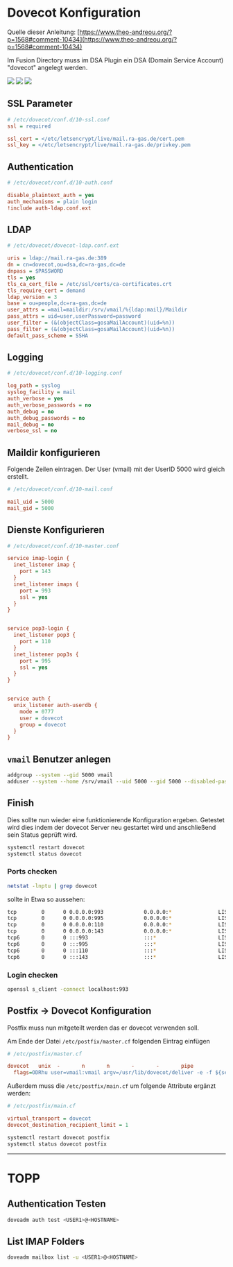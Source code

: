 # Dovecot Konfiguration

Quelle dieser Anleitung: [https://www.theo-andreou.org/?p=1568#comment-10434](https://www.theo-andreou.org/?p=1568#comment-10434)

Im Fusion Directory muss im DSA Plugin ein DSA (Domain Service Account) "dovecot" angelegt werden.

[![](./images/fd-dsa-dovecot-01.png)](./images/fd-dsa-dovecot-01.png)
[![](./images/fd-dsa-dovecot-02.png)](./images/fd-dsa-dovecot-02.png)
[![](./images/fd-dsa-dovecot-03.png)](./images/fd-dsa-dovecot-03.png)

## SSL Parameter

```ini
# /etc/dovecot/conf.d/10-ssl.conf 
ssl = required

ssl_cert = </etc/letsencrypt/live/mail.ra-gas.de/cert.pem
ssl_key = </etc/letsencrypt/live/mail.ra-gas.de/privkey.pem
```

## Authentication 

```ini
# /etc/dovecot/conf.d/10-auth.conf

disable_plaintext_auth = yes
auth_mechanisms = plain login
!include auth-ldap.conf.ext
```

## LDAP

```ini
# /etc/dovecot/dovecot-ldap.conf.ext

uris = ldap://mail.ra-gas.de:389
dn = cn=dovecot,ou=dsa,dc=ra-gas,dc=de
dnpass = $PASSWORD
tls = yes
tls_ca_cert_file = /etc/ssl/certs/ca-certificates.crt
tls_require_cert = demand
ldap_version = 3
base = ou=people,dc=ra-gas,dc=de
user_attrs = =mail=maildir:/srv/vmail/%{ldap:mail}/Maildir
pass_attrs = uid=user,userPassword=password
user_filter = (&(objectClass=gosaMailAccount)(uid=%n))
pass_filter = (&(objectClass=gosaMailAccount)(uid=%n))
default_pass_scheme = SSHA
```

## Logging

```ini
# /etc/dovecot/conf.d/10-logging.conf

log_path = syslog
syslog_facility = mail
auth_verbose = yes
auth_verbose_passwords = no
auth_debug = no
auth_debug_passwords = no
mail_debug = no
verbose_ssl = no
```

## Maildir konfigurieren

Folgende Zeilen eintragen. Der User (vmail) mit der UserID 5000 wird gleich erstellt.

```ini
# /etc/dovecot/conf.d/10-mail.conf

mail_uid = 5000
mail_gid = 5000
```

## Dienste Konfigurieren

```ini
# /etc/dovecot/conf.d/10-master.conf

service imap-login {
  inet_listener imap {
    port = 143
  }
  inet_listener imaps {
    port = 993
    ssl = yes
  }
}


service pop3-login {
  inet_listener pop3 {
    port = 110
  }
  inet_listener pop3s {
    port = 995
    ssl = yes
  }
}


service auth {
  unix_listener auth-userdb {
    mode = 0777
    user = dovecot
    group = dovecot
  }
}
```

## `vmail` Benutzer anlegen

```bash
addgroup --system --gid 5000 vmail
adduser --system --home /srv/vmail --uid 5000 --gid 5000 --disabled-password --disabled-login vmail
```

## Finish

Dies sollte nun wieder eine funktionierende Konfiguration ergeben. Getestet wird dies indem der dovecot Server neu gestartet wird und anschließend sein Status geprüft wird.

```bash
systemctl restart dovecot
systemctl status dovecot
```


### Ports checken

```bash
netstat -lnptu | grep dovecot
```

sollte in Etwa so aussehen:

```bash
tcp        0      0 0.0.0.0:993             0.0.0.0:*               LISTEN      32439/dovecot   
tcp        0      0 0.0.0.0:995             0.0.0.0:*               LISTEN      32439/dovecot   
tcp        0      0 0.0.0.0:110             0.0.0.0:*               LISTEN      32439/dovecot   
tcp        0      0 0.0.0.0:143             0.0.0.0:*               LISTEN      32439/dovecot   
tcp6       0      0 :::993                  :::*                    LISTEN      32439/dovecot   
tcp6       0      0 :::995                  :::*                    LISTEN      32439/dovecot   
tcp6       0      0 :::110                  :::*                    LISTEN      32439/dovecot   
tcp6       0      0 :::143                  :::*                    LISTEN      32439/dovecot 
```

### Login checken

```bash
openssl s_client -connect localhost:993
```

## Postfix -> Dovecot Konfiguration

Postfix muss nun mitgeteilt werden das er dovecot verwenden soll.

Am Ende der Datei `/etc/postfix/master.cf` folgenden Eintrag einfügen

```ini
# /etc/postfix/master.cf

dovecot   unix  -       n       n       -       -       pipe
  flags=ODRhu user=vmail:vmail argv=/usr/lib/dovecot/deliver -e -f ${sender} -d ${recipient}
```

Außerdem muss die `/etc/postfix/main.cf` um folgende Attribute ergänzt werden:

```ini
# /etc/postfix/main.cf

virtual_transport = dovecot
dovecot_destination_recipient_limit = 1
```



```bash
systemctl restart dovecot postfix
systemctl status dovecot postfix
```


----

# TOPP

## Authentication Testen

```bash
doveadm auth test <USER1>@<HOSTNAME>
```

## List IMAP Folders

```bash
doveadm mailbox list -u <USER1>@<HOSTNAME>
```


